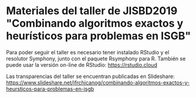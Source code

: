 # Materiales del taller de JISBD2019 "Combinando algoritmos exactos y heurísticos para problemas en ISGB"

Para poder seguir el taller es necesario tener instalado RStudio y el resolutor Symphony, junto con el paquete Rsymphony para R. También se puede usar la versión on-line de RStudio: https://rstudio.cloud

Las transparencias del taller se encuentran publicadas en Slideshare: https://www.slideshare.net/jfrchicanog/combinando-algoritmos-exactos-y-heursticos-para-problemas-en-isgb
